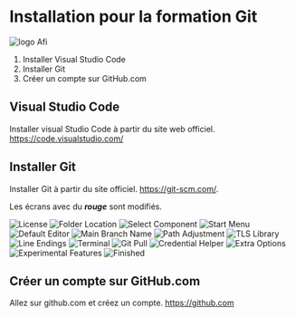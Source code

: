 # Installation pour la formation Git

![logo Afi](img/logoAfi.svg)

1. Installer Visual Studio Code
2. Installer Git
3. Créer un compte sur GitHub.com

## Visual Studio Code

Installer visual Studio Code à partir du site web officiel. https://code.visualstudio.com/

## Installer Git

Installer Git à partir du site officiel. https://git-scm.com/.

Les écrans avec du **_rouge_** sont modifiés.

![License](img/1-License.png)
![Folder Location](img/2-Folder%20Location.png)
![Select Component](img/3-Select%20Component%20(optional).png)
![Start Menu](img/4-Start%20Menu%20Folder.png)
![Default Editor](img/5-Default%20Editor.png)
![Main Branch Name](img/6-Main%20Branch%20Name.png)
![Path Adjustment](img/7-Path%20Adjustment.png)
![TLS Library](img/8-TLS%20Library.png)
![Line Endings](img/9-Line%20Endings.png)
![Terminal](img/10-Terminal.png)
![Git Pull](img/11-Git%20Pull.png)
![Credential Helper](img/12-Credential%20Helper.png)
![Extra Options](img/13-Extra%20Options.png) 
![Experimental Features](img/14-Experimental%20Features.png)
![Finished](img/15-Finished.png)


## Créer un compte sur GitHub.com

Allez sur github.com et créez un compte. https://github.com

